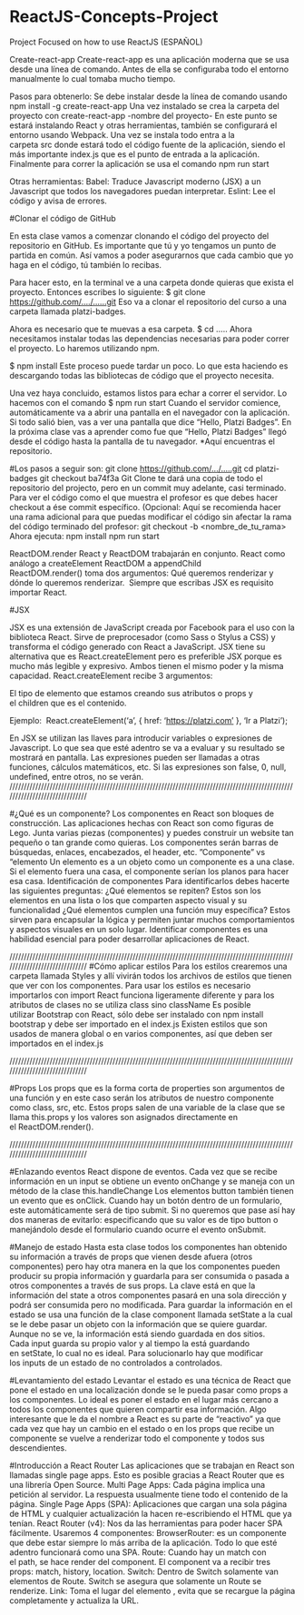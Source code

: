# ReactJS-Concepts-Project
 Project Focused on how to use ReactJS (ESPAÑOL)

Create-react-app
Create-react-app es una aplicación moderna que se usa desde una línea de comando. Antes de ella se configuraba todo el entorno manualmente lo cual tomaba mucho tiempo.

Pasos para obtenerlo: Se debe instalar desde la línea de comando usando npm install -g create-react-app
Una vez instalado se crea la carpeta del proyecto con create-react-app -nombre del proyecto-
En este punto se estará instalando React y otras herramientas, también se configurará el entorno usando Webpack.
Una vez se instala todo entra a la carpeta src donde estará todo el código fuente de la aplicación, siendo el más importante index.js que es el punto de entrada a la aplicación.
Finalmente para correr la aplicación se usa el comando npm run start

Otras herramientas:
Babel: Traduce Javascript moderno (JSX) a un Javascript que todos los navegadores puedan interpretar.
Eslint: Lee el código y avisa de errores.



#Clonar el código de GitHub

En esta clase vamos a comenzar clonando el código del proyecto del repositorio en GitHub.
Es importante que tú y yo tengamos un punto de partida en común. Así vamos a poder asegurarnos que cada cambio que yo haga en el código, tú también lo recibas.

Para hacer esto, en la terminal ve a una carpeta donde quieras que exista el proyecto. Entonces escribes lo siguiente:
$ git clone https://github.com/..../......git
Eso va a clonar el repositorio del curso a una carpeta llamada platzi-badges.

Ahora es necesario que te muevas a esa carpeta.
$ cd .....
Ahora necesitamos instalar todas las dependencias necesarias para poder correr el proyecto. Lo haremos utilizando npm.

$ npm install
Este proceso puede tardar un poco. Lo que esta haciendo es descargando todas las bibliotecas de código que el proyecto necesita.

Una vez haya concluido, estamos listos para echar a correr el servidor. Lo hacemos con el comando
$ npm run start
Cuando el servidor comience, automáticamente va a abrir una pantalla en el navegador con la aplicación.
Si todo salió bien, vas a ver una pantalla que dice “Hello, Platzi Badges”.
En la próxima clase vas a aprender como fue que “Hello, Platzi Badges” llegó desde el código hasta la pantalla de tu navegador.
*Aquí encuentras el repositorio.

#Los pasos a seguir son:
git clone https://github.com/.../.....git
cd platzi-badges
git checkout ba74f3a
Git Clone te dará una copia de todo el repositorio del projecto, pero en un commit muy adelante, casi terminado. Para ver el código como el que muestra el profesor es que debes hacer checkout a ése commit específico.
(Opcional: Aquí se recomienda hacer una rama adicional para que puedas modificar el código sin afectar la rama del código terminado del profesor:
git checkout -b <nombre_de_tu_rama>
Ahora ejecuta:
npm install
npm run start

ReactDOM.render
React y ReactDOM trabajarán en conjunto.
React como análogo a createElement
ReactDOM a appendChild
ReactDOM.render() toma dos argumentos: Qué queremos renderizar y dónde lo queremos renderizar. 
Siempre que escribas JSX es requisito importar React.

#JSX

JSX es una extensión de JavaScript creada por Facebook para el uso con la biblioteca React. Sirve de preprocesador (como Sass o Stylus a CSS) y transforma el código generado con React a JavaScript.
JSX tiene su alternativa que es React.createElement pero es preferible JSX porque es mucho más legible y expresivo. Ambos tienen el mismo poder y la misma capacidad.
React.createElement recibe 3 argumentos:

El tipo de elemento que estamos creando sus atributos o props y el children que es el contenido.

Ejemplo:         React.createElement(‘a’, { href: ‘https://platzi.com’ }, ‘Ir a Platzi’);

En JSX se utilizan las llaves para introducir variables o expresiones de Javascript. Lo que sea que esté adentro se va a evaluar y su resultado se mostrará en pantalla.
Las expresiones pueden ser llamadas a otras funciones, cálculos matemáticos, etc. Si las expresiones son false, 0, null, undefined, entre otros, no se verán.
//////////////////////////////////////////////////////////////////////////////////////////////////////////////////////////////

#¿Qué es un componente?
Los componentes en React son bloques de construcción. Las aplicaciones hechas con React son como figuras de Lego. Junta varias piezas (componentes) y puedes construir un website tan pequeño o tan grande como quieras. Los componentes serán barras de búsquedas, enlaces, encabezados, el header, etc.
”Componente” vs “elemento Un elemento es a un objeto como un componente es a una clase. Si el elemento fuera una casa, el componente serían los planos para hacer esa casa.
Identificación de componentes Para identificarlos debes hacerte las siguientes preguntas:
¿Qué elementos se repiten? Estos son los elementos en una lista o los que comparten aspecto visual y su funcionalidad
¿Qué elementos cumplen una función muy específica? Estos sirven para encapsular la lógica y permiten juntar muchos comportamientos y aspectos visuales en un solo lugar.
Identificar componentes es una habilidad esencial para poder desarrollar aplicaciones de React.

//////////////////////////////////////////////////////////////////////////////////////////////////////////////////////////////
#Cómo aplicar estilos
Para los estilos crearemos una carpeta llamada Styles y allí vivirán todos los archivos de estilos que tienen que ver con los componentes.
Para usar los estilos es necesario importarlos con import
React funciona ligeramente diferente y para los atributos de clases no se utiliza class sino className
Es posible utilizar Bootstrap con React, sólo debe ser instalado con npm install bootstrap y debe ser importado en el index.js
Existen estilos que son usados de manera global o en varios componentes, así que deben ser importados en el index.js

//////////////////////////////////////////////////////////////////////////////////////////////////////////////////////////////

#Props
Los props que es la forma corta de properties son argumentos de una función y en este caso serán los atributos de nuestro componente como class, src, etc.
Estos props salen de una variable de la clase que se llama this.props y los valores son asignados directamente en el ReactDOM.render().

//////////////////////////////////////////////////////////////////////////////////////////////////////////////////////////////

#Enlazando eventos
React dispone de eventos. Cada vez que se recibe información en un input se obtiene un evento onChange y se maneja con un método de la clase this.handleChange
Los elementos button también tienen un evento que es onClick.
Cuando hay un botón dentro de un formulario, este automáticamente será de tipo submit. Si no queremos que pase así hay dos maneras de evitarlo: especificando que su valor es de tipo button o manejándolo desde el formulario cuando ocurre el evento onSubmit.


#Manejo de estado
Hasta esta clase todos los componentes han obtenido su información a través de props que vienen desde afuera (otros componentes) pero hay otra manera en la que los componentes pueden producir su propia información y guardarla para ser consumida o pasada a otros componentes a través de sus props. La clave está en que la información del state a otros componentes pasará en una sola dirección y podrá ser consumida pero no modificada.
Para guardar la información en el estado se usa una función de la clase component llamada setState a la cual se le debe pasar un objeto con la información que se quiere guardar.
Aunque no se ve, la información está siendo guardada en dos sitios. Cada input guarda su propio valor y al tiempo la está guardando en setState, lo cual no es ideal. Para solucionarlo hay que modificar los inputs de un estado de no controlados a controlados.


#Levantamiento del estado
Levantar el estado es una técnica de React que pone el estado en una localización donde se le pueda pasar como props a los componentes. Lo ideal es poner el estado en el lugar más cercano a todos los componentes que quieren compartir esa información.
Algo interesante que le da el nombre a React es su parte de “reactivo” ya que cada vez que hay un cambio en el estado o en los props que recibe un componente se vuelve a renderizar todo el componente y todos sus descendientes.


#Introducción a React Router
Las aplicaciones que se trabajan en React son llamadas single page apps. Esto es posible gracias a React Router que es una librería Open Source.
Multi Page Apps: Cada página implica una petición al servidor. La respuesta usualmente tiene todo el contenido de la página.
Single Page Apps (SPA): Aplicaciones que cargan una sola página de HTML y cualquier actualización la hacen re-escribiendo el HTML que ya tenían.
React Router (v4): Nos da las herramientas para poder hacer SPA fácilmente. Usaremos 4 componentes:
BrowserRouter: es un componente que debe estar siempre lo más arriba de la aplicación. Todo lo que esté adentro funcionará como una SPA.
Route: Cuando hay un match con el path, se hace render del component. El component va a recibir tres props: match, history, location.
Switch: Dentro de Switch solamente van elementos de Route. Switch se asegura que solamente un Route se renderize.
Link: Toma el lugar del elemento <a>, evita que se recargue la página completamente y actualiza la URL.
